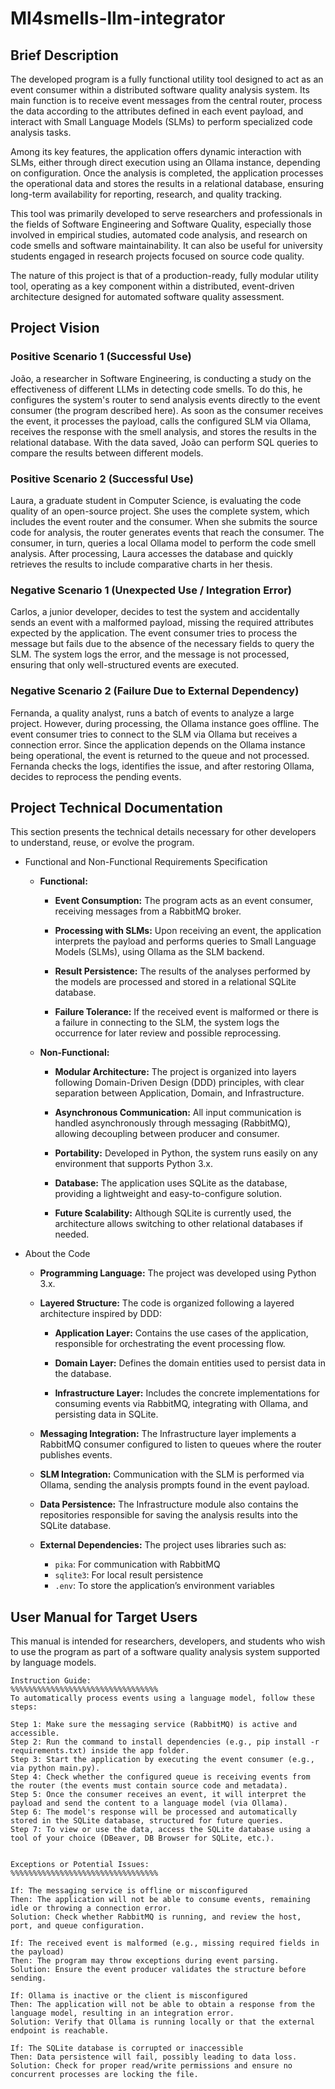 # Ml4smells-llm-integrator

## Brief Description

The developed program is a fully functional utility tool designed to act as an event consumer within a distributed software quality analysis system. Its main function is to receive event messages from the central router, process the data according to the attributes defined in each event payload, and interact with Small Language Models (SLMs) to perform specialized code analysis tasks.

Among its key features, the application offers dynamic interaction with SLMs, either through direct execution using an Ollama instance, depending on configuration. Once the analysis is completed, the application processes the operational data and stores the results in a relational database, ensuring long-term availability for reporting, research, and quality tracking.

This tool was primarily developed to serve researchers and professionals in the fields of Software Engineering and Software Quality, especially those involved in empirical studies, automated code analysis, and research on code smells and software maintainability. It can also be useful for university students engaged in research projects focused on source code quality.

The nature of this project is that of a production-ready, fully modular utility tool, operating as a key component within a distributed, event-driven architecture designed for automated software quality assessment.


## Project Vision

### Positive Scenario 1 (Successful Use)
João, a researcher in Software Engineering, is conducting a study on the effectiveness of different LLMs in detecting code smells. To do this, he configures the system's router to send analysis events directly to the event consumer (the program described here). As soon as the consumer receives the event, it processes the payload, calls the configured SLM via Ollama, receives the response with the smell analysis, and stores the results in the relational database. With the data saved, João can perform SQL queries to compare the results between different models.

### Positive Scenario 2 (Successful Use)
Laura, a graduate student in Computer Science, is evaluating the code quality of an open-source project. She uses the complete system, which includes the event router and the consumer. When she submits the source code for analysis, the router generates events that reach the consumer. The consumer, in turn, queries a local Ollama model to perform the code smell analysis. After processing, Laura accesses the database and quickly retrieves the results to include comparative charts in her thesis.

### Negative Scenario 1 (Unexpected Use / Integration Error)
Carlos, a junior developer, decides to test the system and accidentally sends an event with a malformed payload, missing the required attributes expected by the application. The event consumer tries to process the message but fails due to the absence of the necessary fields to query the SLM. The system logs the error, and the message is not processed, ensuring that only well-structured events are executed.

### Negative Scenario 2 (Failure Due to External Dependency)
Fernanda, a quality analyst, runs a batch of events to analyze a large project. However, during processing, the Ollama instance goes offline. The event consumer tries to connect to the SLM via Ollama but receives a connection error. Since the application depends on the Ollama instance being operational, the event is returned to the queue and not processed. Fernanda checks the logs, identifies the issue, and after restoring Ollama, decides to reprocess the pending events.


## Project Technical Documentation

This section presents the technical details necessary for other developers to understand, reuse, or evolve the program.

* Functional and Non-Functional Requirements Specification
    * **Functional:** 
         * **Event Consumption:** The program acts as an event consumer, receiving messages from a RabbitMQ broker.

        * **Processing with SLMs:** Upon receiving an event, the application interprets the payload and performs queries to Small Language Models (SLMs), using Ollama as the SLM backend.

        * **Result Persistence:** The results of the analyses performed by the models are processed and stored in a relational SQLite database.

        * **Failure Tolerance:** If the received event is malformed or there is a failure in connecting to the SLM, the system logs the occurrence for later review and possible reprocessing.


    * **Non-Functional:**
        * **Modular Architecture:** The project is organized into layers following Domain-Driven Design (DDD) principles, with clear separation between Application, Domain, and Infrastructure.

        * **Asynchronous Communication:** All input communication is handled asynchronously through messaging (RabbitMQ), allowing decoupling between producer and consumer.

        * **Portability:** Developed in Python, the system runs easily on any environment that supports Python 3.x.

        * **Database:** The application uses SQLite as the database, providing a lightweight and easy-to-configure solution.

        * **Future Scalability:** Although SQLite is currently used, the architecture allows switching to other relational databases if needed.

* About the Code
    * **Programming Language:** The project was developed using Python 3.x.
    * **Layered Structure:** The code is organized following a layered architecture inspired by DDD:   

        * **Application Layer:** Contains the use cases of the application, responsible for orchestrating the event processing flow.

        * **Domain Layer:** Defines the domain entities used to persist data in the database.

        * **Infrastructure Layer:** Includes the concrete implementations for consuming events via RabbitMQ, integrating with Ollama, and persisting data in SQLite.

    * **Messaging Integration:** The Infrastructure layer implements a RabbitMQ consumer configured to listen to queues where the router publishes events.

    * **SLM Integration:** Communication with the SLM is performed via Ollama, sending the analysis prompts found in the event payload.

    * **Data Persistence:** The Infrastructure module also contains the repositories responsible for saving the analysis results into the SQLite database.

    * **External Dependencies:** The project uses libraries such as:
        * `pika`: For communication with RabbitMQ
        * `sqlite3`: For local result persistence
        * `.env`: To store the application’s environment variables



## User Manual for Target Users

This manual is intended for researchers, developers, and students who wish to use the program as part of a software quality analysis system supported by language models.

```
Instruction Guide:
%%%%%%%%%%%%%%%%%%%%%%%%%%%%%%%%%
To automatically process events using a language model, follow these steps:

Step 1: Make sure the messaging service (RabbitMQ) is active and accessible.
Step 2: Run the command to install dependencies (e.g., pip install -r requirements.txt) inside the app folder.
Step 3: Start the application by executing the event consumer (e.g., via python main.py).
Step 4: Check whether the configured queue is receiving events from the router (the events must contain source code and metadata).
Step 5: Once the consumer receives an event, it will interpret the payload and send the content to a language model (via Ollama).
Step 6: The model's response will be processed and automatically stored in the SQLite database, structured for future queries.
Step 7: To view or use the data, access the SQLite database using a tool of your choice (DBeaver, DB Browser for SQLite, etc.).


Exceptions or Potential Issues:
%%%%%%%%%%%%%%%%%%%%%%%%%%%%%%%%%

If: The messaging service is offline or misconfigured
Then: The application will not be able to consume events, remaining idle or throwing a connection error.
Solution: Check whether RabbitMQ is running, and review the host, port, and queue configuration.

If: The received event is malformed (e.g., missing required fields in the payload)
Then: The program may throw exceptions during event parsing.
Solution: Ensure the event producer validates the structure before sending.

If: Ollama is inactive or the client is misconfigured
Then: The application will not be able to obtain a response from the language model, resulting in an integration error.
Solution: Verify that Ollama is running locally or that the external endpoint is reachable.

If: The SQLite database is corrupted or inaccessible
Then: Data persistence will fail, possibly leading to data loss.
Solution: Check for proper read/write permissions and ensure no concurrent processes are locking the file.

```








